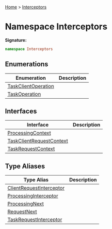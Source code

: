 [Home](../index.md) &gt; [Interceptors](./interceptors.md)

# Namespace Interceptors


<b>Signature:</b>

```typescript
namespace Interceptors 
```

## Enumerations

|  Enumeration | Description |
|  --- | --- |
|  [TaskClientOperation](./interceptors/enums/taskclientoperation.md) |  |
|  [TaskOperation](./interceptors/enums/taskoperation.md) |  |

## Interfaces

|  Interface | Description |
|  --- | --- |
|  [ProcessingContext](./interceptors/interfaces/processingcontext.md) |  |
|  [TaskClientRequestContext](./interceptors/interfaces/taskclientrequestcontext.md) |  |
|  [TaskRequestContext](./interceptors/interfaces/taskrequestcontext.md) |  |

## Type Aliases

|  Type Alias | Description |
|  --- | --- |
|  [ClientRequestInterceptor](./interceptors/types/clientrequestinterceptor.md) |  |
|  [ProcessingInterceptor](./interceptors/types/processinginterceptor.md) |  |
|  [ProcessingNext](./interceptors/types/processingnext.md) |  |
|  [RequestNext](./interceptors/types/requestnext.md) |  |
|  [TaskRequestInterceptor](./interceptors/types/taskrequestinterceptor.md) |  |

